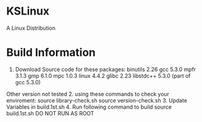 # KSLinux
A Linux Distribution

Build Information
=================================
1. Download Source code for these packages:
binutils 2.26
gcc 5.3.0
mpfr 3.1.3
gmp 6.1.0
mpc 1.0.3
linux 4.4.2
glibc 2.23
libstdc++ 5.3.0 (part of gcc 5.3.0)
<WARNING>
Other version not tested
2. using these commands to check your enviroment:
source library-check.sh
source version-check.sh
3. Update Variables in build.1st.sh
4. Run following command to build
source build.1st.sh
<ERROR>DO NOT RUN AS ROOT

